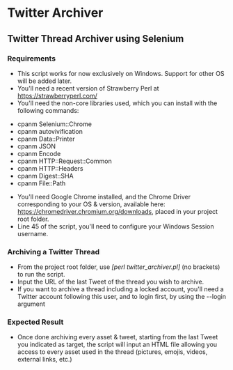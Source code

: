 # Twitter Archiver
## Twitter Thread Archiver using Selenium
### Requirements

- This script works for now exclusively on Windows. Support for other OS will be added later.
- You'll need a recent version of Strawberry Perl at https://strawberryperl.com/
- You'll need the non-core libraries used, which you can install with the following commands:
* cpanm Selenium::Chrome
* cpanm autovivification
* cpanm Data::Printer
* cpanm JSON
* cpanm Encode
* cpanm HTTP::Request::Common
* cpanm HTTP::Headers
* cpanm Digest::SHA
* cpanm File::Path
- You'll need Google Chrome installed, and the Chrome Driver corresponding to your OS & version, available here: https://chromedriver.chromium.org/downloads, placed in your project root folder.
- Line 45 of the script, you'll need to configure your Windows Session username.

### Archiving a Twitter Thread
- From the project root folder, use _[perl twitter_archiver.pl]_ (no brackets) to run the script.
- Input the URL of the last Tweet of the thread you wish to archive.
- If you want to archive a thread including a locked account, you'll need a Twitter account following this user, and to login first, by using the --login argument

### Expected Result
- Once done archiving every asset & tweet, starting from the last Tweet you indicated as target, the script will input an HTML file allowing you access to every asset used in the thread (pictures, emojis, videos, external links, etc.)
